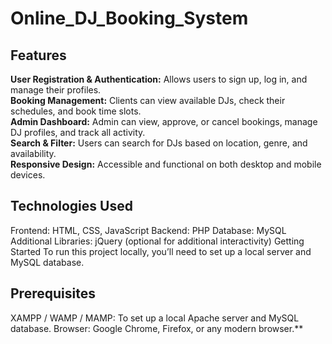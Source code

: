 # Online_DJ_Booking_System
 ## Features
**User Registration & Authentication:**  Allows users to sign up, log in, and manage their profiles.<br> 
**Booking Management:** Clients can view available DJs, check their schedules, and book time slots.<br> 
**Admin Dashboard:** Admin can view, approve, or cancel bookings, manage DJ profiles, and track all activity.<br> 
**Search & Filter:** Users can search for DJs based on location, genre, and availability.<br> 
**Responsive Design:** Accessible and functional on both desktop and mobile devices.<br> 

## Technologies Used
Frontend: HTML, CSS, JavaScript
Backend: PHP
Database: MySQL
Additional Libraries: jQuery (optional for additional interactivity)
Getting Started
To run this project locally, you’ll need to set up a local server and MySQL database.

## Prerequisites
XAMPP / WAMP / MAMP: To set up a local Apache server and MySQL database.
Browser: Google Chrome, Firefox, or any modern browser.**
